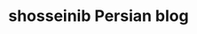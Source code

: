 shosseinib Persian blog
========
<!--[![Gitter](https://badges.gitter.im/Join%20Chat.svg)](https://gitter.im/shosseinib/shosseinib.github.io/fa?utm_source=badge&utm_medium=badge&utm_campaign=pr-badge)
[![Build Status](https://travis-ci.org/shosseinib/shosseinib.com.svg?branch=master)](https://travis-ci.org/shosseinib/shosseinib)-->
